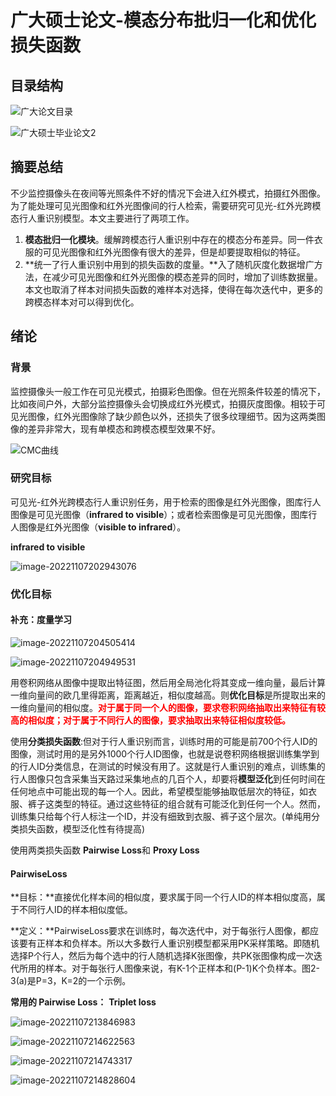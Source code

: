 # 广大硕士论文-模态分布批归一化和优化损失函数

## 目录结构

![广大论文目录](D:\Picture\行人重识别\广大论文目录.PNG)

![广大硕士毕业论文2](D:\Picture\行人重识别\广大硕士毕业论文2.PNG)

## 摘要总结

不少监控摄像头在夜间等光照条件不好的情况下会进入红外模式，拍摄红外图像。为了能处理可见光图像和红外光图像间的行人检索，需要研究可见光-红外光跨模态行人重识别模型。本文主要进行了两项工作。

1. **模态批归一化模块**。缓解跨模态行人重识别中存在的模态分布差异。同一件衣服的可见光图像和红外光图像有很大的差异，但是却要提取相似的特征。
2. **统一了行人重识别中用到的损失函数的度量。**入了随机灰度化数据增广方法，在减少可见光图像和红外光图像的模态差异的同时，增加了训练数据量。本文也取消了样本对间损失函数的难样本对选择，使得在每次迭代中，更多的跨模态样本对可以得到优化。



## 绪论

### 背景

监控摄像头一般工作在可见光模式，拍摄彩色图像。但在光照条件较差的情况下，比如夜间户外，大部分监控摄像头会切换成红外光模式，拍摄灰度图像。相较于可见光图像，红外光图像除了缺少颜色以外，还损失了很多纹理细节。因为这两类图像的差异非常大，现有单模态和跨模态模型效果不好。

![CMC曲线](D:\Picture\行人重识别\跨模态行人重识别\CMC曲线.png)

### 研究目标

可见光-红外光跨模态行人重识别任务，用于检索的图像是红外光图像，图库行人图像是可见光图像（**infrared to visible**）；或者检索图像是可见光图像，图库行人图像是红外光图像（**visible to infrared**）。 

**infrared to visible**

![image-20221107202943076](C:\Users\admin\AppData\Roaming\Typora\typora-user-images\image-20221107202943076.png)



### 优化目标

#### 补充：度量学习

![image-20221107204505414](C:\Users\admin\AppData\Roaming\Typora\typora-user-images\image-20221107204505414.png)

![image-20221107204949531](C:\Users\admin\AppData\Roaming\Typora\typora-user-images\image-20221107204949531.png)

用卷积网络从图像中提取出特征图，然后用全局池化将其变成一维向量，最后计算一维向量间的欧几里得距离，距离越近，相似度越高。则**优化目标**是所提取出来的一维向量间的相似度。<font color='red'>**对于属于同一个人的图像，要求卷积网络抽取出来特征有较高的相似度；对于属于不同行人的图像，要求抽取出来特征相似度较低。**</font>

使用**分类损失函数**:但对于行人重识别而言，训练时用的可能是前700个行人ID的图像，测试时用的是另外1000个行人ID图像，也就是说卷积网络根据训练集学到的行人ID分类信息，在测试的时候没有用了。这就是行人重识别的难点，训练集的行人图像只包含采集当天路过采集地点的几百个人，却要将**模型泛化**到任何时间在任何地点中可能出现的每一个人。因此，希望模型能够抽取低层次的特征，如衣服、裤子这类型的特征。通过这些特征的组合就有可能泛化到任何一个人。然而，训练集只给每个行人标注一个ID，并没有细致到衣服、裤子这个层次。(单纯用分类损失函数，模型泛化性有待提高)

使用两类损失函数 **Pairwise Loss**和 **Proxy Loss**

#### **PairwiseLoss**

**目标：**直接优化样本间的相似度，要求属于同一个行人ID的样本相似度高，属于不同行人ID的样本相似度低。

**定义：**PairwiseLoss要求在训练时，每次迭代中，对于每张行人图像，都应该要有正样本和负样本。所以大多数行人重识别模型都采用PK采样策略。即随机选择P个行人，然后为每个选中的行人随机选择K张图像，共PK张图像构成一次迭代所用的样本。对于每张行人图像来说，有K-1个正样本和(P-1)K个负样本。图2-3(a)是P=3，K=2的一个示例。

**常用的 Pairwise Loss：** **Triplet loss**



![image-20221107213846983](C:\Users\admin\AppData\Roaming\Typora\typora-user-images\image-20221107213846983.png)

![image-20221107214622563](C:\Users\admin\AppData\Roaming\Typora\typora-user-images\image-20221107214622563.png)

![image-20221107214743317](C:\Users\admin\AppData\Roaming\Typora\typora-user-images\image-20221107214743317.png)

![image-20221107214828604](C:\Users\admin\AppData\Roaming\Typora\typora-user-images\image-20221107214828604.png)